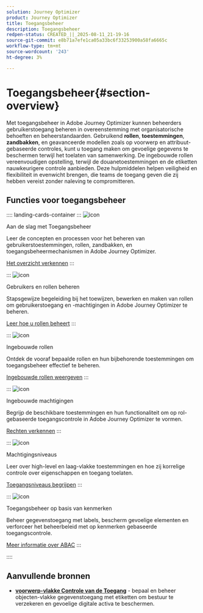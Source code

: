 ```yaml
---
solution: Journey Optimizer
product: Journey Optimizer
title: Toegangsbeheer
description: Toegangsbeheer
redpen-status: CREATED_||_2025-08-11_21-19-16
source-git-commit: e8b71a7efe1ca05a33bc6f33253900a58fa6665c
workflow-type: tm+mt
source-wordcount: '243'
ht-degree: 3%

---
```



# Toegangsbeheer{#section-overview}

Met toegangsbeheer in Adobe Journey Optimizer kunnen beheerders gebruikerstoegang beheren in overeenstemming met organisatorische behoeften en beheerstandaarden. Gebruikend **rollen**, **toestemmingen**, **zandbakken**, en geavanceerde modellen zoals op voorwerp en attribuut-gebaseerde controles, kunt u toegang maken om gevoelige gegevens te beschermen terwijl het toelaten van samenwerking. De ingebouwde rollen vereenvoudigen opstelling, terwijl de douanetoestemmingen en de etiketten nauwkeurigere controle aanbieden. Deze hulpmiddelen helpen veiligheid en flexibiliteit in evenwicht brengen, die teams de toegang geven die zij hebben vereist zonder naleving te compromitteren.

## Functies voor toegangsbeheer

:::: landing-cards-container
:::
![icon](https://cdn.experienceleague.adobe.com/icons/circle-play.svg)

Aan de slag met Toegangsbeheer

Leer de concepten en processen voor het beheren van gebruikerstoestemmingen, rollen, zandbakken, en toegangsbeheermechanismen in Adobe Journey Optimizer.

[Het overzicht verkennen](../using/administration/permissions-overview.md)
:::

:::
![icon](https://cdn.experienceleague.adobe.com/icons/list-check.svg)

Gebruikers en rollen beheren

Stapsgewijze begeleiding bij het toewijzen, bewerken en maken van rollen om gebruikerstoegang en -machtigingen in Adobe Journey Optimizer te beheren.

[Leer hoe u rollen beheert](../using/administration/permissions.md)
:::

:::
![icon](https://cdn.experienceleague.adobe.com/icons/book.svg)

Ingebouwde rollen

Ontdek de vooraf bepaalde rollen en hun bijbehorende toestemmingen om toegangsbeheer effectief te beheren.

[Ingebouwde rollen weergeven](../using/administration/ootb-product-profiles.md)
:::

:::
![icon](https://cdn.experienceleague.adobe.com/icons/shield-halved.svg)

Ingebouwde machtigingen

Begrijp de beschikbare toestemmingen en hun functionaliteit om op rol-gebaseerde toegangscontrole in Adobe Journey Optimizer te vormen.

[Rechten verkennen](../using/administration/ootb-permissions.md)
:::

:::
![icon](https://cdn.experienceleague.adobe.com/icons/gear.svg)

Machtigingsniveaus

Leer over high-level en laag-vlakke toestemmingen en hoe zij korrelige controle over eigenschappen en toegang toelaten.

[Toegangsniveaus begrijpen](../using/administration/high-low-permissions.md)
:::

:::
![icon](https://cdn.experienceleague.adobe.com/icons/puzzle-piece.svg)

Toegangsbeheer op basis van kenmerken

Beheer gegevenstoegang met labels, bescherm gevoelige elementen en verforceer het beheerbeleid met op kenmerken gebaseerde toegangscontrole.

[Meer informatie over ABAC](../using/administration/attribute-based-access.md)
:::

::::


## Aanvullende bronnen

- **[voorwerp-vlakke Controle van de Toegang](../using/administration/object-based-access.md)** - bepaal en beheer objecten-vlakke gegevenstoegang met etiketten om bestuur te verzekeren en gevoelige digitale activa te beschermen.
